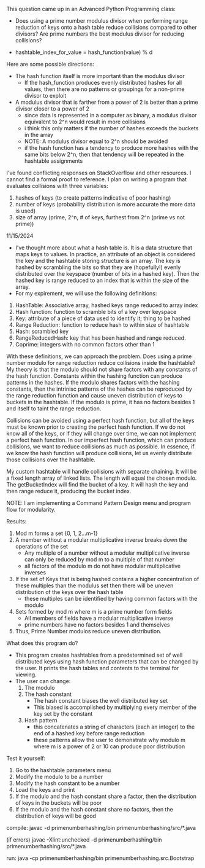 This question came up in an Advanced Python Programming class:
* Does using a prime number modulus divisor when performing range reduction of keys onto a hash table reduce collisions compared to other divisors?  Are prime numbers the best modulus divisor for reducing collisions?

* hashtable_index_for_value = hash_function(value) % d

Here are some possible directions:
* The hash function itself is more important than the modulus divisor
  * If the hash_function produces evenly distributed hashes for all values, then there are no patterns or groupings for a non-prime divisor to exploit
* A modulus divisor that is farther from a power of 2 is better than a prime divisor closer to a power of 2
  * since data is represented in a computer as binary, a modulus divisor equivalent to 2^n would result in more collisions
  * i think this only matters if the number of hashes exceeds the buckets in the array
  * NOTE: A modulus divisor equal to 2^n should be avoided
   * if the hash function has a tendency to produce more hashes with the same bits below 2^n, then that tendency will be repeated in the hashtable assignments

I've found conflicting responses on StackOverflow and other resources.  I cannot find a formal proof to reference.  I plan on writing a program that evaluates collisions with three variables:
1. hashes of keys (to create patterns indicative of poor hashing)
2. number of keys (probability distribution is more accurate the more data is used)
3. size of array (prime, 2^n, # of keys, furthest from 2^n (prime vs not prime))

11/15/2024
* I've thought more about what a hash table is.  It is a data structure that maps keys to values.  In practice, an attribute of an object is considered the key and the hashtable storing structure is an array.  The key is hashed by scrambling the bits so that they are (hopefully!) evenly distributed over the keyspace (number of bits in a hashed key).  Then the hashed key is range reduced to an index that is within the size of the array.
* For my expirement, we will use the following definitions:
1. HashTable: Associative array, hashed keys range reduced to array index
2. Hash function: function to scramble bits of a key over keyspace
3. Key: attribute of a piece of data used to identify it; thing to be hashed
4. Range Reduction: function to reduce hash to within size of hashtable
5. Hash: scrambled key
6. RangeReducedHash: key that has been hashed and range reduced.
7. Coprime: integers with no common factors other than 1

With these definitions, we can approach the problem.  Does using a prime number modulo for range reduction reduce collisions inside the hashtable?  My theory is that the modulo should not share factors with any constants of the hash function.  Constants within the hashing function can produce patterns in the hashes.  If the modulo shares factors with the hashing constants, then the intrinisc patterns of the hashes can be reproduced by the range reduction function and cause uneven distribution of keys to buckets in the hashtable.  If the modulo is prime, it has no factors besides 1 and itself to taint the range reduction.

Collisions can be avoided using a perfect hash function, but all of the keys must be known prior to creating the perfect hash function.  If we do not know all of the keys, or if they will change over time, we can not implement a perfect hash function.  In our imperfect hash function, which can produce collisions, we want to reduce collisions as much as possible.  In essence, if we know the hash function will produce collisions, let us evenly distribute those collisions over the hashtable.

My custom hashtable will handle collisions with separate chaining.  It will be a fixed length array of linked lists.  The length will equal the chosen modulo.  The getBucketIndex will find the bucket of a key.  It will hash the key and then range reduce it, producing the bucket index.

NOTE: I am implementing a Command Pattern Design menu and program flow for modularity.

Results:
1. Mod m forms a set {0, 1, 2...m-1}
2. A member without a modular multiplicative inverse breaks down the operations of the set
    * Any multiple of a number without a modular multiplicative inverse can only be reduced by mod m to a multiple of that number
    * all factors of the modulo m do not have modular multiplicative inverses
3. If the set of Keys that is being hashed contains a higher concentration of these multiples than the modulus set then there will be uneven distribution of the keys over the hash table
    * these multiples can be identified by having common factors with the modulo
4.  Sets formed by mod m where m is a prime number form fields
    * All members of fields have a modular multiplicative inverse
    * prime numbers have no factors besides 1 and themselves
5.  Thus, Prime Number modulos reduce uneven distribution.

What does this program do?
* This program creates hashtables from a predetermined set of well distributed keys using hash function parameters that can be changed by the user.  It prints the hash tables and contents to the terminal for viewing.
* The user can change:
    1. The modulo
    2. The hash constant
        * The hash constant biases the well distributed key set
        * This biased is accomplished by multiplying every member of the key set by the constant
    3. Hash pattern
        * this concatenates a string of characters (each an integer) to the end of a hashed key before range reduction
        * these patterns allow the user to demonstrate why modulo m where m is a power of 2 or 10 can produce poor distribution

Test it yourself:
1. Go to the hashtable parameters menu
2. Modify the modulo to be a number
3. Modify the hash constant to be a number
4. Load the keys and print
5. If the modulo and the hash constant share a factor, then the distribution of keys in the buckets will be poor
6. If the modulo and the hash constant share no factors, then the distribution of keys will be good

compile:
    javac -d primenumberhashing/bin primenumberhashing/src/*.java

(if errors)
    javac -Xlint:unchecked  -d primenumberhashing/bin primenumberhashing/src/*.java


run:
    java -cp primenumberhashing/bin primenumberhashing.src.Bootstrap

